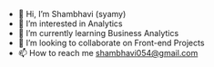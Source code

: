 - 👋 Hi, I’m Shambhavi (syamy)
- 👀 I’m interested in Analytics
- 🌱 I’m currently learning Business Analytics
- 💞️ I’m looking to collaborate on Front-end Projects
- 📫 How to reach me shambhavi054@gmail.com

<!---
Syamy12/Syamy12 is a ✨ special ✨ repository because its `README.md` (this file) appears on your GitHub profile.
You can click the Preview link to take a look at your changes.
--->
